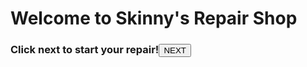 <!DOCTYPE html>
<html>
    <head>
        <title>Skinnys Intake</title>
        <link href="./Resources/index.css" rel="stylesheet">
    </head>
     <body> 
        <h1 > Welcome to Skinny's Repair Shop</h1>
        <h3>
        Click next to start your repair!<a href="https://skinnyspr.repairshopr.com/wf/decatur-in-put/start"><button>NEXT</button></a>
        </h3>
    </body>
</html>
